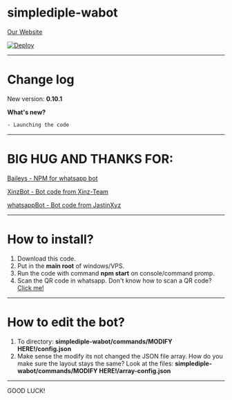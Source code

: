 # simplediple-wabot

[Our Website](https://rocistudios.xyz)

[![Deploy](https://www.herokucdn.com/deploy/button.svg)](https://heroku.com/deploy?template=https://github.com/ThisIsHai/simplediple-wabot/)

---------

# Change log

New version: **0.10.1**

**What's new?**

```bash
- Launching the code

```

---------

# BIG HUG AND THANKS FOR:
[Baileys - NPM for whatsapp bot](https://github.com/adiwajshing/Baileys)

[XinzBot - Bot code from Xinz-Team](https://github.com/Xinz-Team/XinzBot)

[whatsappBot - Bot code from JastinXyz](https://github.com/JastinXyz/whatsappBot)

---------

# How to install?

1. Download this code.
2. Put in the **main root** of windows/VPS.
3. Run the code with command **npm start** on console/command promp.
4. Scan the QR code in whatsapp. Don't know how to scan a QR code? [Click me!](https://faq.whatsapp.com/web/download-and-installation/how-to-log-in-or-out)

---------

# How to edit the bot?

1. To directory: **simplediple-wabot/commands/MODIFY HERE!/config.json**
2. Make sense the modify its not changed the JSON file array. How do you make sure the layout stays the same? Look at the files: **simplediple-wabot/commands/MODIFY HERE!/array-config.json**

---------

GOOD LUCK!
